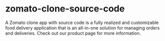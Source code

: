 # zomato-clone-source-code
A Zomato clone app with source code is a fully realized and customizable food delivery application that is an all-in-one solution for managing orders and deliveries. Check out our product page for more information.
